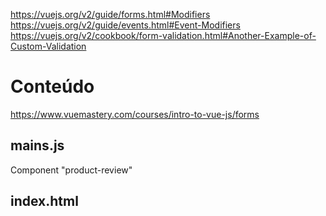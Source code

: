 https://vuejs.org/v2/guide/forms.html#Modifiers
https://vuejs.org/v2/guide/events.html#Event-Modifiers
https://vuejs.org/v2/cookbook/form-validation.html#Another-Example-of-Custom-Validation


# Conteúdo
https://www.vuemastery.com/courses/intro-to-vue-js/forms

## mains.js
Component "product-review"

## index.html
